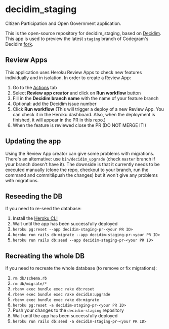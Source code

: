 # decidim_staging

Citizen Participation and Open Government application.

This is the open-source repository for decidim_staging, based on [Decidim](https://github.com/decidim/decidim). This app is used to preview the latest `staging` branch of Codegram's Decidim [fork](https://github.com/codegram/decidim/tree/staging).

## Review Apps

This application uses Heroku Review Apps to check new features individually and in isolation. In order to create a Review App:

1. Go to the [Actions](https://github.com/codegram/decidim-staging/actions) tab
2. Select **Review app creator** and click on **Run workflow** button
3. Fill in the **Decidim branch name** with the name of your feature branch
4. Optional: add the Decidim issue number
5. Click **Run workflow** (This will trigger a deploy of a new Review App. You can check it in the Heroku dashboard. Also, when the deployment is finished, it will appear in the PR in this repo.)
6. When the feature is reviewed close the PR (DO NOT MERGE IT!)

## Updating the app
Using the Review App creator can give some problems with migrations. There's an alternative: use `bin/decidim_upgrade` (check `master` branch if your branch doesn't have it). The downside is that it currently needs to be executed manually (clone the repo, checkout to your branch, run the command and commit&push the changes) but it won't give any problems with migrations.

## Reseeding the DB

If you need to re-seed the database:

1. Install the [Heroku CLI](https://devcenter.heroku.com/articles/heroku-cli#download-and-install)
1. Wait until the app has been successfully deployed
1. `heroku pg:reset --app decidim-staging-pr-<your PR ID>`
1. `heroku run rails db:migrate --app decidim-staging-pr-<your PR ID>`
1. `heroku run rails db:seed --app decidim-staging-pr-<your PR ID>`

## Recreating the whole DB

If you need to recreate the whole database (to remove or fix migrations):

1. `rm db/schema.rb`
1. `rm db/migrate/*`
1. `rbenv exec bundle exec rake db:reset`
1. `rbenv exec bundle exec rake decidim:upgrade`
1. `rbenv exec bundle exec rake db:migrate`
1. `heroku pg:reset -a decidim-staging-pr-<your PR ID>`
1. Push your changes to the `decidim-staging` repository
1. Wait until the app has been successfully deployed
1. `heroku run rails db:seed -a decidim-staging-pr-<your PR ID>`
